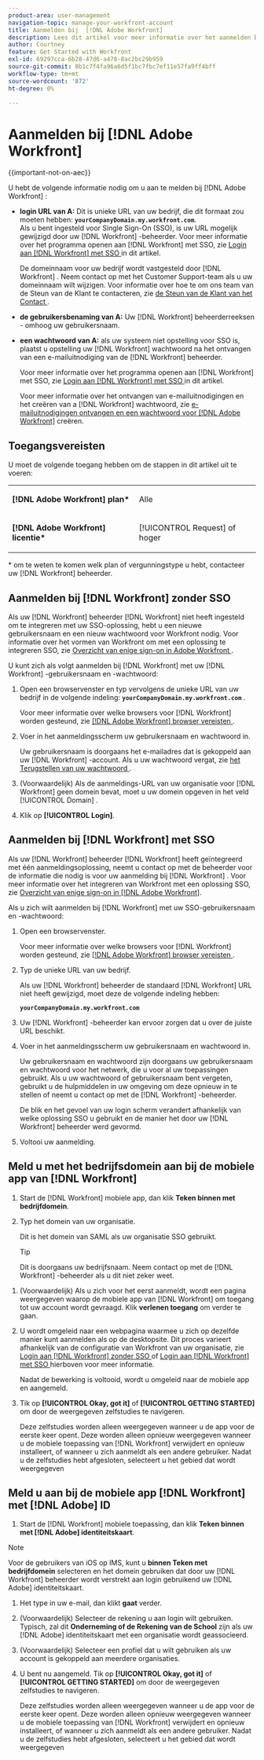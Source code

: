 ```yaml
---
product-area: user-management
navigation-topic: manage-your-workfront-account
title: Aanmelden bij  [!DNL Adobe Workfront]
description: Lees dit artikel voor meer informatie over het aanmelden bij Workfront.
author: Courtney
feature: Get Started with Workfront
exl-id: 69297cca-6b28-47d6-a478-8ac2bc29b959
source-git-commit: 8b1c7f4fa96a6d5f1bc7fbc7ef11e57fa9ff4bff
workflow-type: tm+mt
source-wordcount: '872'
ht-degree: 0%

---
```


# Aanmelden bij [!DNL Adobe Workfront]

{{important-not-on-aec}}

U hebt de volgende informatie nodig om u aan te melden bij [!DNL Adobe Workfront] :

* **login URL van A:** Dit is unieke URL van uw bedrijf, die dit formaat zou moeten hebben: **`yourCompanyDomain.my.workfront.com`**.\
   Als u bent ingesteld voor Single Sign-On (SSO), is uw URL mogelijk gewijzigd door uw [!DNL Workfront] -beheerder. Voor meer informatie over het programma openen aan [!DNL Workfront] met SSO, zie [ Login aan  [!DNL Workfront]  met SSO ](#log-in-to-workfront-with-sso) in dit artikel.

  De domeinnaam voor uw bedrijf wordt vastgesteld door [!DNL Workfront] . Neem contact op met het Customer Support-team als u uw domeinnaam wilt wijzigen. Voor informatie over hoe te om ons team van de Steun van de Klant te contacteren, zie [ de Steun van de Klant van het Contact ](../../../workfront-basics/tips-tricks-and-troubleshooting/contact-customer-support.md).

* **de gebruikersbenaming van A:** Uw [!DNL Workfront] beheerderreeksen - omhoog uw gebruikersnaam.
* **een wachtwoord van A:** als uw systeem niet opstelling voor SSO is, plaatst u opstelling uw [!DNL Workfront] wachtwoord na het ontvangen van een e-mailuitnodiging van de [!DNL Workfront] beheerder.

  Voor meer informatie over het programma openen aan [!DNL Workfront] met SSO, zie [ Login aan  [!DNL Workfront]  met SSO ](#log-in-to-workfront-with-sso) in dit artikel.

  Voor meer informatie over het ontvangen van e-mailuitnodigingen en het creëren van a [!DNL Workfront] wachtwoord, zie [ e-mailuitnodigingen ontvangen en een wachtwoord voor  [!DNL Adobe Workfront]](../../../workfront-basics/manage-your-account-and-profile/managing-your-workfront-account/receive-email-invitations.md) creëren.

## Toegangsvereisten

U moet de volgende toegang hebben om de stappen in dit artikel uit te voeren:

<table style="table-layout:auto"> 
 <col> 
 </col> 
 <col> 
 </col> 
 <tbody> 
  <tr> 
   <td role="rowheader"><strong>[!DNL Adobe Workfront] plan*</strong></td> 
   <td> <p>Alle</p> </td> 
  </tr> 
  <tr> 
   <td role="rowheader"><strong>[!DNL Adobe Workfront] licentie*</strong></td> 
   <td> <p>[!UICONTROL Request] of hoger</p> </td> 
  </tr> 
 </tbody> 
</table>

&#42; om te weten te komen welk plan of vergunningstype u hebt, contacteer uw [!DNL Workfront] beheerder.

## Aanmelden bij [!DNL Workfront] zonder SSO

Als uw [!DNL Workfront] beheerder [!DNL Workfront] niet heeft ingesteld om te integreren met uw SSO-oplossing, hebt u een nieuwe gebruikersnaam en een nieuw wachtwoord voor Workfront nodig. Voor informatie over het vormen van Workfront om met een oplossing te integreren SSO, zie [ Overzicht van enige sign-on in Adobe Workfront ](../../../administration-and-setup/add-users/single-sign-on/sso-in-workfront.md).

U kunt zich als volgt aanmelden bij [!DNL Workfront] met uw [!DNL Workfront] -gebruikersnaam en -wachtwoord:

1. Open een browservenster en typ vervolgens de unieke URL van uw bedrijf in de volgende indeling: **`yourCompanyDomain.my.workfront.com`** .

   Voor meer informatie over welke browsers voor [!DNL Workfront] worden gesteund, zie [[!DNL Adobe Workfront]  browser vereisten ](../../../workfront-basics/workfront-browser-requirements.md).

1. Voer in het aanmeldingsscherm uw gebruikersnaam en wachtwoord in.

   Uw gebruikersnaam is doorgaans het e-mailadres dat is gekoppeld aan uw [!DNL Workfront] -account. Als u uw wachtwoord vergat, zie [ het Terugstellen van uw wachtwoord ](../../../workfront-basics/manage-your-account-and-profile/managing-your-workfront-account/reset-your-password.md).

1. (Voorwaardelijk) Als de aanmeldings-URL van uw organisatie voor [!DNL Workfront] geen domein bevat, moet u uw domein opgeven in het veld [!UICONTROL Domain] .
1. Klik op **[!UICONTROL Login]**.

## Aanmelden bij [!DNL Workfront] met SSO

Als uw [!DNL Workfront] beheerder [!DNL Workfront] heeft geïntegreerd met één aanmeldingsoplossing, neemt u contact op met de beheerder voor de informatie die nodig is voor uw aanmelding bij [!DNL Workfront] . Voor meer informatie over het integreren van Workfront met een oplossing SSO, zie [ Overzicht van enige sign-on in  [!DNL Adobe Workfront]](../../../administration-and-setup/add-users/single-sign-on/sso-in-workfront.md).

Als u zich wilt aanmelden bij [!DNL Workfront] met uw SSO-gebruikersnaam en -wachtwoord:

1. Open een browservenster.

   Voor meer informatie over welke browsers voor [!DNL Workfront] worden gesteund, zie [[!DNL Adobe Workfront]  browser vereisten ](../../../workfront-basics/workfront-browser-requirements.md).

1. Typ de unieke URL van uw bedrijf.

   Als uw [!DNL Workfront] beheerder de standaard [!DNL Workfront] URL niet heeft gewijzigd, moet deze de volgende indeling hebben:

   **`yourCompanyDomain.my.workfront.com`**

1. Uw [!DNL Workfront] -beheerder kan ervoor zorgen dat u over de juiste URL beschikt.
1. Voer in het aanmeldingsscherm uw gebruikersnaam en wachtwoord in.

   Uw gebruikersnaam en wachtwoord zijn doorgaans uw gebruikersnaam en wachtwoord voor het netwerk, die u voor al uw toepassingen gebruikt. Als u uw wachtwoord of gebruikersnaam bent vergeten, gebruikt u de hulpmiddelen in uw omgeving om deze opnieuw in te stellen of neemt u contact op met de [!DNL Workfront] -beheerder.

   De blik en het gevoel van uw login scherm verandert afhankelijk van welke oplossing SSO u gebruikt en de manier het door uw [!DNL Workfront] beheerder werd gevormd.

1. Voltooi uw aanmelding.

## Meld u met het bedrijfsdomein aan bij de mobiele app van [!DNL Workfront]

1. Start de [!DNL Workfront] mobiele app, dan klik **Teken binnen met bedrijfdomein**.

1. Typ het domein van uw organisatie.

   Dit is het domein van SAML als uw organisatie SSO gebruikt.

   >[!TIP]
   >
   >Dit is doorgaans uw bedrijfsnaam. Neem contact op met de [!DNL Workfront] -beheerder als u dit niet zeker weet.

<!--1. Specify the [!DNL Workfront] URL for your company or the link to your SAML authentication portal.

   The [!DNL Workfront] URL should display in the following format:
   **`yourDomain.my.workfront.com`**

   For example:

   **`swains.my.workfront.com`**

1. If you are logging in with you SAML credentials, follow the login steps from your SAML authentication portal.

   Your [!DNL Workfront] administrator must enable SAML 2.0 authentication with the [!DNL Workfront] web application in order to log in with your SAML credentials. For information about how to enable SAML 2.0, see the section [Configure [!DNL Adobe Workfront] with SAML 2.0](../../../administration-and-setup/add-users/single-sign-on/configure-workfront-saml-2.md#saml-with-workfront-web-app) in the article [Configure [!DNL Adobe Workfront] with SAML 2.0](../../../administration-and-setup/add-users/single-sign-on/configure-workfront-saml-2.md). If you cannot log in as described in this section, contact your Workfront administrator.

1. Tap **[!UICONTROL Continue in browser]**.
1. Specify the **[!UICONTROL Username]** of your [!DNL Workfront] account or SAML user.
1. Specify the **[!UICONTROL Password]** for your [!DNL Workfront] account or SAML user.-->

1. (Voorwaardelijk) Als u zich voor het eerst aanmeldt, wordt een pagina weergegeven waarop de mobiele app van [!DNL Workfront] om toegang tot uw account wordt gevraagd. Klik **verlenen toegang** om verder te gaan.

1. U wordt omgeleid naar een webpagina waarmee u zich op dezelfde manier kunt aanmelden als op de desktopsite. Dit proces varieert afhankelijk van de configuratie van Workfront van uw organisatie, zie [ Login aan  [!DNL Workfront]  zonder SSO ](#log-in-to-workfront-without-sso) of [ Login aan  [!DNL Workfront]  met SSO ](#log-in-to-workfront-with-sso) hierboven voor meer informatie.

   Nadat de bewerking is voltooid, wordt u omgeleid naar de mobiele app en aangemeld.

1. Tik op **[!UICONTROL Okay, got it]** of **[!UICONTROL GETTING STARTED]** om door de weergegeven zelfstudies te navigeren.

   Deze zelfstudies worden alleen weergegeven wanneer u de app voor de eerste keer opent. Deze worden alleen opnieuw weergegeven wanneer u de mobiele toepassing van [!DNL Workfront] verwijdert en opnieuw installeert, of wanneer u zich aanmeldt als een andere gebruiker. Nadat u de zelfstudies hebt afgesloten, selecteert u het gebied dat wordt weergegeven

## Meld u aan bij de mobiele app [!DNL Workfront] met [!DNL Adobe] ID

1. Start de [!DNL Workfront] mobiele toepassing, dan klik **Teken binnen met [!DNL Adobe] identiteitskaart**.

>[!NOTE]
>
>Voor de gebruikers van iOS op IMS, kunt u **binnen Teken met bedrijfdomein** selecteren en het domein gebruiken dat door uw [!DNL Workfront] beheerder wordt verstrekt aan login gebruikend uw [!DNL Adobe] identiteitskaart.

1. Het type in uw e-mail, dan klikt **gaat** verder.

1. (Voorwaardelijk) Selecteer de rekening u aan login wilt gebruiken. Typisch, zal dit **Onderneming of de Rekening van de School** zijn als uw [!DNL Adobe] identiteitskaart met een organisatie wordt geassocieerd.

1. (Voorwaardelijk) Selecteer een profiel dat u wilt gebruiken als uw account is gekoppeld aan meerdere organisaties.

1. U bent nu aangemeld. Tik op **[!UICONTROL Okay, got it]** of **[!UICONTROL GETTING STARTED]** om door de weergegeven zelfstudies te navigeren.

   Deze zelfstudies worden alleen weergegeven wanneer u de app voor de eerste keer opent. Deze worden alleen opnieuw weergegeven wanneer u de mobiele toepassing van [!DNL Workfront] verwijdert en opnieuw installeert, of wanneer u zich aanmeldt als een andere gebruiker. Nadat u de zelfstudies hebt afgesloten, selecteert u het gebied dat wordt weergegeven